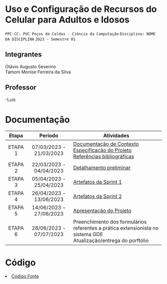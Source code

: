 # Uso e Configuração de Recursos do Celular para Adultos e Idosos

`PPC-CC: PUC Poços de Caldas - Ciência da Computação`
`Disciplina: NOME DA DISCIPLINA`
`2023 - Semestre 01`

## Integrantes

Otávio Augusto Severino <br>
Tamoni Monise Ferreira da Silva

## Professor

-Luís

# Documentação

| Etapa   | Período                 | Atividades |
|  :----:   |  :----:               | ----------- |
| ETAPA 1 | 07/03/2023 - 21/03/2023 |<a href="docs/1-Documentação de Contexto.md"> Documentação de Contexto</a> <br> <a href="docs/2-Especificação do Projeto.md"> Especificação do Projeto</a> <br> <a href="docs/7-Referências.md"> Referências bibliográficas</a>|
| ETAPA 2 | 22/03/2023 - 04/04/2023 |<a href="docs/3-Detalhamento preliminar.md"> Detalhamento preliminar </a> |
| ETAPA 3 | 05/04/2023 - 25/04/2023 |<a href="docs/4-Sprint 1.md"> Artefatos da Sprint 1</a> |
| ETAPA 4 | 26/04/2023 - 13/06/2023 |<a href="docs/5-Sprint 2.md"> Artefatos da Sprint 2</a> |
| ETAPA 5 | 14/06/2023 - 27/06/2023 |<a href="docs/6-Apresentação do Projeto.md"> Apresentação do Projeto</a> |
| ETAPA 6 | 28/06/2023 - 07/07/2023 |Preenchimento dos formulários referentes a prática extensionista no sistema GDE <br> Atualização/entrega do porftólio| 

# Código

<li><a href="src/README.md"> Código Fonte</a></li>

